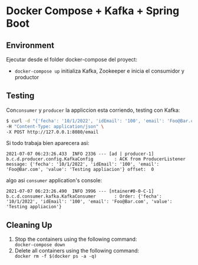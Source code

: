 # Docker Compose + Kafka + Spring Boot

## Environment

Ejecutar desde el folder docker-compose del proyect:
- `docker-compose up`  initializa Kafka, Zookeeper e inicia el consumidor y productor
 

## Testing 

Con`consumer` y `producer` la appliccion esta corriendo, testing  con Kafka:
````bash
$ curl -d "{'fecha': '10/1/2022', 'idEmail': '100', 'email': 'Foo@Bar.com', 'value': 'Testing appliacion'}" \
-H "Content-Type: application/json" \
-X POST http://127.0.0.1:8080/email
````

Si todo trabaja bien aparecera asi:
````
2021-07-07 06:23:26.433  INFO 2336 --- [ad | producer-1] b.c.d.producer.config.KafkaConfig        : ACK from ProducerListener message: {'fecha': '10/1/2022', 'idEmail': '100', 'email': 'Foo@Bar.com', 'value': 'Testing appliacion'} offset:  0
````
algo asi `consumer` application's console:
````
2021-07-07 06:23:26.490  INFO 3996 --- [ntainer#0-0-C-1] b.c.d.consumer.kafka.KafkaConsumer       : Order: {'fecha': '10/1/2022', 'idEmail': '100', 'email': 'Foo@Bar.com', 'value': 'Testing appliacion'}
````


## Cleaning Up
 
<ol>
<li>Stop the containers using the following command:</li>
  <code>docker-compose down</code>
<li>Delete all containers using the following command:</li>
  <code>docker rm -f $(docker ps -a -q)</code>
</ol> 
